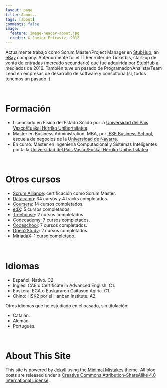 ```yaml
---
layout: page
title: About...
tags: [about]
comments: false
image:
  feature: image-header-about.jpg
  credit: © Javier Estraviz, 2012
---
```


Actualmente trabajo como Scrum Master/Project Manager en [StubHub](http://stubhub.com), an [eBay](http://ebay.com) company. Anteriormente fui el IT Recruiter de Ticketbis, start-up de venta de entradas (mercado secundario) que fue adquirida por StubHub a mediados de 2016. También tuve un pasado de Programador/Analista/Team Lead en empresas de desarrollo de software y consultoría (sí, todos tenemos un pasado :)

<br />

Formación
=========

* Licenciado en Física del Estado Sólido por la [Universidad del País Vasco/Euskal Herriko Unibertsitatea](http://www.ehu.eus).
* Master en Business Administration, MBA, por [IESE Business School](http://www.iese.edu), escuela de negocios de la [Universidad de Navarra](https://www.unav.edu).
* En curso: Master en Ingeniería Computacional y Sistemas Inteligentes por la la [Universidad del País Vasco/Euskal Herriko Unibertsitatea](http://www.ehu.eus).

<br />

Otros cursos
============

* [Scrum Alliance](https://www.scrumalliance.org/community/profile/festravizm): certificación como Scrum Master.
* [Datacamp](https://www.datacamp.com/profile/estraviz): 34 cursos y 4 tracks completados.
* [Coursera](https://www.coursera.org/): 14 cursos completados.
* [edX](https://www.edx.org/): 5 cursos completados.
* [Treehouse](https://teamtreehouse.com/estraviz): 2 cursos completados.
* [Codecademy](https://www.codecademy.com/estraviz): 7 cursos completados. 
* [Codeschool](https://www.codeschool.com/users/estraviz): 7 cursos completados.
* [Open2Study](https://www.open2study.com/): 2 cursos completados.
* [MiriadaX](https://miriadax.net/): 1 curso completado.

<br />

Idiomas
=======

* Español: Nativo. C2.
* Inglés: CAE o Certificate in Advanced English. C1.
* Euskera: EGA o Euskararen Gaitasun Agiria. C1.
* Chino: HSK2 por el Hanban Institute. A2.

Otros idiomas que he estudiado en el pasado, sin titulación:

* Catalán. 
* Alemán.
* Portugués.

<br />

About This Site
===============

This site is powered by [Jekyll](http://jekyllrb.com/) using the [Minimal Mistakes](http://mademistakes.com/minimal-mistakes/) theme. All blog posts are released under a [Creative Commons Attribution-ShareAlike 4.0 International License](http://creativecommons.org/licenses/by-sa/4.0/).
